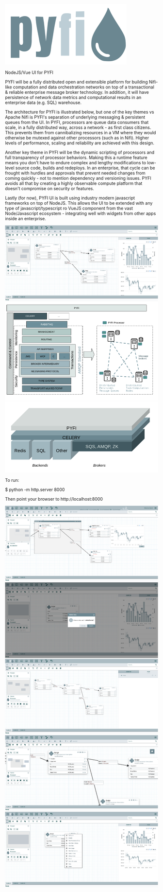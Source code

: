 ![flow1](./screens/pyfi.svg)

NodeJS/Vue UI for PYFI

PYFI will be a fully distributed open and extensible platform for building Nifi-like computation and data orchestration networks on top of a transactional & reliable enterprise message broker technology. In addition, it will have persistence of network data metrics and computational results in an enterprise data (e.g. SQL) warehouse.

The architecture for PYFI is illustrated below, but one of the key themes vs Apache Nifi is PYFI's separation of underlying messaging & persistent queues from the UI. In PYFI, processors are queue data consumers that scale, in a fully distributed way, across a network - as first class citizens. This prevents them from cannibalizing resources in a VM where they would otherwise be mutexed against other processors (such as in Nifi). Higher levels of performance, scaling and reliability are achieved with this design.

Another key theme in PYFI will be the dynamic scripting of processors and full transparency of processor behaviors. Making this a runtime feature means you don't have to endure complex and lengthy modifications to low-level source code, builds and redeploys. In an enterprise, that cycle can be frought with hurdles and approvals that prevent needed changes from coming quickly - not to mention dependency and versioning issues. PYFI avoids all that by creating a highly observable compute platform that doesn't compromise on security or features.

Lastly (for now), PYFI UI is built using industry modern javascript frameworks on top of NodeJS. This allows the UI to be extended with any type of javascript/typescript ro VueJS component from the vast Node/Javascript ecosystem - integrating well with widgets from other apps inside an enterprise.

![flow1](./screens/pyfi1.png)
![flow1](./screens/architecture2.png)
![flow1](./screens/architecture3.png)

To run:

$ python -m http.server 8000

Then point your browser to http://localhost:8000



![flow2](./screens/pyfi7.png)
![flow2](./screens/pyfi2.png)
![flow3](./screens/pyfi3.png)
![flow4](./screens/pyfi4.png)
![flow6](./screens/pyfi6.png)
